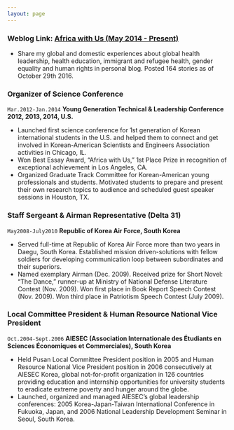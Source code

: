 ```yaml
---
layout: page
---
```


### Weblog Link: <a href="http://africawithcharles.blogspot.com/" target="_blank"> Africa with Us (May 2014 - Present)</a>

* Share my global and domestic experiences about global health leadership, health education, immigrant and refugee health, gender equality and human rights in personal blog. Posted 164 stories as of October 29th 2016.

### Organizer of Science Conference

`Mar.2012-Jan.2014` __Young Generation Technical & Leadership Conference 2012, 2013, 2014, U.S.__  

* Launched first science conference for 1st generation of Korean international students in the U.S. and helped them to connect and get involved in Korean-American Scientists and Engineers Association activities in Chicago, IL.  
* Won Best Essay Award, “Africa with Us,” 1st Place Prize in recognition of exceptional achievement in Los Angeles, CA.  
* Organized Graduate Track Committee for Korean-American young professionals and students. Motivated students to prepare and present their own research topics to audience and scheduled guest speaker sessions in Houston, TX.  


### Staff Sergeant & Airman Representative (Delta 31)

`May2008-July2010` __Republic of Korea Air Force, South Korea__  

* Served full-time at Republic of Korea Air Force more than two years in Daegu, South Korea. Established mission driven-solutions with fellow soldiers for developing communication loop between subordinates and their superiors.  
* Named exemplary Airman (Dec. 2009). Received prize for Short Novel: “The Dance,” runner-up at Ministry of National Defense Literature Contest (Nov. 2009). Won first place in Book Report Speech Contest (Nov. 2009). Won third place in Patriotism Speech Contest (July 2009).   


### Local Committee President & Human Resource National Vice President

`Oct.2004-Sept.2006` __AIESEC (Association Internationale des Étudiants en Sciences Économiques et Commerciales), South Korea__  

* Held Pusan Local Committee President position in 2005 and Human Resource National Vice President position in 2006 consecutively at AIESEC Korea, global not-for-profit organization in 126 countries providing education and internship opportunities for university students to eradicate extreme poverty and hunger around the globe.  
* Launched, organized and managed AIESEC’s global leadership conferences: 2005 Korea-Japan-Taiwan International Conference in Fukuoka, Japan, and 2006 National Leadership Development Seminar in Seoul, South Korea.

